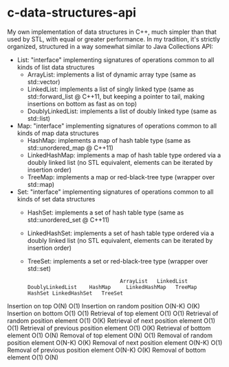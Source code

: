# c-data-structures-api

My own implementation of data structures in C++, much simpler than that used by STL, with equal or greater performance. In my tradition, it's strictly organized, structured in a way somewhat similar to Java Collections API:

- List: "interface" implementing signatures of operations common to all kinds of list data structures
	- ArrayList: implements a list of dynamic array type (same as std::vector)
	- LinkedList: implements a list of singly linked type (same as std::forward_list @ C++11, but keeping a pointer to tail, making insertions on bottom as fast as on top) 
	- DoublyLinkedList: implements a list of doubly linked type (same as std::list)
- Map: "interface" implementing signatures of operations common to all kinds of map data structures
	- HashMap: implements a map of hash table type (same as std::unordered_map @ C++11)
	- LinkedHashMap: implements a map of hash table type ordered via a doubly linked list (no STL equivalent, elements can be iterated by insertion order)
	- TreeMap: implements a map or red-black-tree type (wrapper over std::map)
- Set: "interface" implementing signatures of operations common to all kinds of set data structures
	- HashSet: implements a set of hash table type (same as std::unordered_set @ C++11)
	- LinkedHashSet: implements a set of hash table type ordered via a doubly linked list (no STL equivalent, elements can be iterated by insertion order)
	- TreeSet: implements a set or red-black-tree type (wrapper over std::set)
	
										ArrayList	LinkedList	DoublyLinkedList	HashMap		LinkedHashMap	TreeMap		HashSet	LinkedHashSet	TreeSet
Insertion on top						O(N)		O(1)
Insertion on random position			O(N-K)		O(K)
Insertion on bottom						O(1)		O(1)
Retrieval of top element				O(1)		O(1)
Retrieval of random position element	O(1)		O(K)
Retrieval of next position element		O(1)		O(1)
Retrieval of previous position element	O(1)		O(K)
Retrieval of bottom element				O(1)		O(N)
Removal of top element					O(N)		O(1)
Removal of random position element		O(N-K)		O(K)
Removal of next position element		O(N-K)		O(1)
Removal of previous position element	O(N-K)		O(K)
Removal of bottom element				O(1)		O(N)
